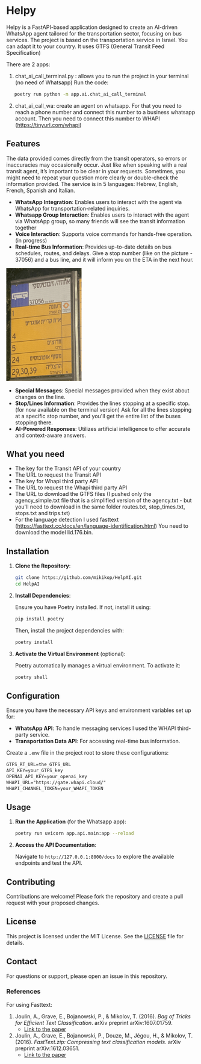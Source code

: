 
# Helpy

Helpy is a FastAPI-based application designed to create an AI-driven WhatsApp agent tailored for the transportation sector, focusing on bus services.
The project is based on the transportation service in Israel. You can adapt it to your country. 
It uses GTFS (General Transit Feed Specification)

There are 2 apps:
1. chat_ai_call_terminal.py : allows you to run the project in your terminal (no need of Whatsapp)
Run the code:
```bash
   poetry run python -m app.ai.chat_ai_call_terminal
   ```
2. chat_ai_call_wa: create an agent on whatsapp. For that you need to reach a phone number and connect
this number to a business whatsapp account. Then you need to connect this number to WHAPI (https://tinyurl.com/whapi)

## Features
The data provided comes directly from the transit operators, 
so errors or inaccuracies may occasionally occur. Just like when speaking with a 
real transit agent, it’s important to be clear in your requests. Sometimes, 
you might need to repeat your question more clearly or double-check the information 
provided.
The service is in 5 languages: Hebrew, English, French, Spanish and Italian.

- **WhatsApp Integration**: Enables users to interact with the agent via WhatsApp for transportation-related inquiries.
- **Whatsapp Group Interaction**: Enables users to interact with the agent via WhatsApp group, so many friends will see the 
transit information together
- **Voice Interaction**: Supports voice commands for hands-free operation. (in progress)
- **Real-time Bus Information**: Provides up-to-date details on bus schedules, routes, and delays.
Give a stop number (like on the picture - 37056) and a bus line, and it will inform you on the ETA in the next
hour.

<img src="app/assets/bus_sign.png" alt="Bus sign" width="200" height="300"/>

- **Special Messages**: Special messages provided when they exist about changes on the line.
- **Stop/Lines Information**: Provides the lines stopping at a specific stop. (for now available on the terminal version)
Ask for all the lines stopping at a specific stop number, and you'll get the entire list of the
buses stopping there.
- **AI-Powered Responses**: Utilizes artificial intelligence to offer accurate and context-aware answers.

## What you need
- The key for the Transit API of your country
- The URL to request the Transit API
- The key for Whapi third party API
- The URL to request the Whapi third party API
- The URL to download the GTFS files (I pushed only the agency_simple.txt file that is a 
simplified version of the agency.txt - but you'll need to download in the same folder routes.txt, 
stop_times.txt, stops.txt and trips.txt)
- For the language detection I used fasttext (https://fasttext.cc/docs/en/language-identification.html)
You need to download the model lid.176.bin.

## Installation

1. **Clone the Repository**:

   ```bash
   git clone https://github.com/mikikop/HelpAI.git
   cd HelpAI
   ```

2. **Install Dependencies**:

   Ensure you have Poetry installed. If not, install it using:

   ```bash
   pip install poetry
   ```

   Then, install the project dependencies with:

   ```bash
   poetry install
   ```

3. **Activate the Virtual Environment** (optional):

   Poetry automatically manages a virtual environment. To activate it:

   ```bash
   poetry shell
   ```

## Configuration

Ensure you have the necessary API keys and environment variables set up for:

- **WhatsApp API**: To handle messaging services I used the WHAPI third-party service.
- **Transportation Data API**: For accessing real-time bus information.

Create a `.env` file in the project root to store these configurations:

```env
GTFS_RT_URL=the_GTFS_URL
API_KEY=your_GTFS_key
OPENAI_API_KEY=your_openai_key
WHAPI_URL="https://gate.whapi.cloud/"
WHAPI_CHANNEL_TOKEN=your_WHAPI_TOKEN
```

## Usage

1. **Run the Application** (for the Whatsapp app):

   ```bash
   poetry run uvicorn app.api.main:app --reload
   ```

2. **Access the API Documentation**:

   Navigate to `http://127.0.0.1:8000/docs` to explore the available endpoints and test the API.

## Contributing

Contributions are welcome! Please fork the repository and create a pull request with your proposed changes.

## License

This project is licensed under the MIT License. See the [LICENSE](LICENSE) file for details.

## Contact

For questions or support, please open an issue in this repository.

### References
For using Fasttext:
1. Joulin, A., Grave, E., Bojanowski, P., & Mikolov, T. (2016). *Bag of Tricks for Efficient Text Classification*. arXiv preprint arXiv:1607.01759.
   - [Link to the paper](https://arxiv.org/abs/1607.01759)
2. Joulin, A., Grave, E., Bojanowski, P., Douze, M., Jégou, H., & Mikolov, T. (2016). *FastText.zip: Compressing text classification models*. arXiv preprint arXiv:1612.03651.
   - [Link to the paper](https://arxiv.org/abs/1612.03651)

